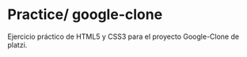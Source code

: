 # Practice/ google-clone
Ejercicio práctico de HTML5 y CSS3 para el proyecto Google-Clone de platzi.
